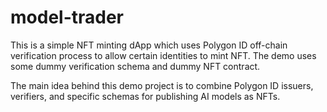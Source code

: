 # model-trader

This is a simple NFT minting dApp which uses Polygon ID off-chain verification process to allow certain identities to mint NFT. The demo uses some dummy verification schema and dummy NFT contract.

The main idea behind this demo project is to combine Polygon ID issuers, verifiers, and specific schemas for publishing AI models as NFTs.